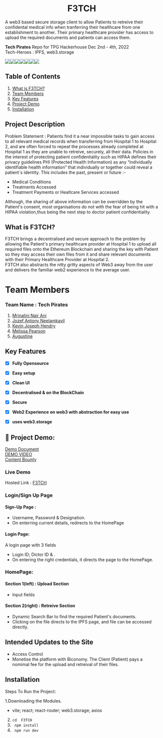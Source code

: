 # **<div align="center">F3TCH</div>**  
A web3 based secure storage client to allow Patients to retreive their confidental medical info when tranferring their healthcare from one establishment to another. Their primary healthcare provider has access to upload the required documents and patients can access them. 


**Tech Pirates** Repo for TPG Hackerhouse Dec 2nd - 4th, 2022
<br>
Tech-Heroes : IPFS, web3.storage

<img src="https://img.shields.io/badge/-IPFS-grey?logo=ipfs&logoColor=65C2CB?&style=for-the-badge"><img src="https://img.shields.io/badge/React-20232A?style=for-the-badge&logo=react&logoColor=61DAFB"><img src="https://img.shields.io/badge/React_Router-CA4245?style=for-the-badge&logo=react-router&logoColor=white"><img src="https://img.shields.io/badge/JavaScript-323330?style=for-the-badge&logo=javascript&logoColor=F7DF1E"><img src="https://img.shields.io/badge/CSS3-1572B6?style=for-the-badge&logo=css3&logoColor=white"><img src="https://img.shields.io/badge/Vite-B73BFE?style=for-the-badge&logo=vite&logoColor=FFD62E"><img src="https://img.shields.io/badge/-Solidity-363636?logo=Solidity&logoColor=65C2CB?&style=for-the-badge">

## Table of Contents
1. [What is F3TCH?](#project-description)
2. [Team Members](#team-members)
3. [Key Features](#key-features)
4. [Project Demo](#project-demo)
5. [Installation](#installation)


## Project Description
Problem Statement : Patients find it a near impossible tasks to gain access to all relevant medical records when transferring from Hospital 1 to Hospital 2, and are often forced to repeat the processes already completed at Hospital 1 as they are unable to retreive, securely, all their data. Policies in the interest of protecting patient confidentiality such as HIPAA defines their privacy guidelines PHI (Protected Health Information) as any “individually identifiable health information” that individually or together could reveal a patient´s identity. This includes the past, present or future :- 
- Medical Conditions
- Treatments Accessed
- Treatment Payments or Healtcare Services accessed
 
Although, the sharing of above information can be overridden by the Patient's consent, most organisations do not with the fear of being hit with a HIPAA violation,thus being the next step to doctor patient confidentiality.

## What is F3TCH?
F3TCH brings a decentralised and secure approach to the problem by allowing the Patient's primary healthcare provider at Hospital 1 to upload all required files onto the Ethereum Blockchain and sharing the key with Patient so they may access their own files from it and share relevant documents with their Primary Healthcare Provider at Hospital 2.  
F3TCH also abstracts the nitty gritty aspects of Web3 away from the user and delivers the familiar web2 experience to the average user. 


# Team Members
### **Team Name** : Tech Pirates
1. [Mrinalini Nair Ani](https://github.com/hacksh4w/)
1. [Jozef Antony Neelamkavil](https://github.com/jzf21)
1. [Kevin Joseph Hendry](https://github.com/kevin-j-h)
1. [Melissa Pearson](https://github.com/M-e-l-i)
1. [Augustine](https://github.com/Joppan2002)

## Key Features 
- [x] **Fully Opensource**
- [x] **Easy setup**
- [x] **Clean UI**
- [x] **Decentralised & on the BlockChain**
- [x] **Secure**
- [x] **Web2 Experience on web3 with abstraction for easy use**
- [x] **uses web3.storage**


## 🔧 Project Demo:
[Demo Document](https://docs.google.com/document/d/1tKNwgIpqZWKnEeDfTPFcPAmc_h4MMG_fstvecCdaSdY/edit)
<br>
[DEMO VIDEO](https://drive.google.com/file/d/1_3Yja6JV8WgNLrsdS5EEoTY9wWCuC06y/view?usp=sharing)
<br>
[Content Bounty](https://drive.google.com/drive/folders/1f3uLpskuP1xoqwVLzSwahvuunDGqJDeu?usp=share_link)

### Live Demo
Hosted Link : [F3TCH](https://f3tch.netlify.app/)

### Login/Sign Up Page
#### Sign-Up Page : 
- Username, Password & Designation.
- On enterring current details, redirects to the HomePage

#### Login Page:
A login page with 3 fields 
- Login ID; Dictor ID & . 
- On entering the right credentials, it directs the page to the HomePage.

### HomePage: 
#### Section 1(left) : Upload Section
- Input fields

#### Section 2(right) : Retreive Section
- Dynamic Search Bar to find the required Patient's documents. 
- Clicking on the file directs to the IPFS page, and file can be accessed directly. 

## Intended Updates to the Site
- Access Control 
- Monetise the platform with Biconomy. The Client (Patient) pays a nomimal fee for the upload and retreival of their files. 

## Installation
Steps To Run the Project:

1.Downloading the Modules.
- vite; react; react-router; web3.storage; axios 
2. `` cd  F3TCH  ``
3. `` npm install``
4. `` npm run dev``
